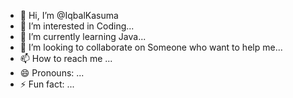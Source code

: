 - 👋 Hi, I’m @IqbalKasuma
- 👀 I’m interested in Coding...
- 🌱 I’m currently learning Java...
- 💞️ I’m looking to collaborate on Someone who want to help me...
- 📫 How to reach me ...
- 😄 Pronouns: ...
- ⚡ Fun fact: ...

<!---
IqbalKasuma/IqbalKasuma is a ✨ special ✨ repository because its `README.md` (this file) appears on your GitHub profile.
You can click the Preview link to take a look at your changes.
--->
